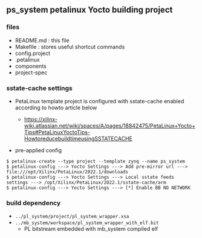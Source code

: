 ## ps\_system petalinux Yocto building project

### files

- README.md : this file
- Makefile : stores useful shortcut commands
- config.project
- .petalinux
- components
- project-spec

### sstate-cache settings

- PetaLinux template project is configured with sstate-cache enabled according to howto article below
  + https://xilinx-wiki.atlassian.net/wiki/spaces/A/pages/18842475/PetaLinux+Yocto+Tips#PetaLinuxYoctoTips-HowtoreducebuildtimeusingSSTATECACHE

- pre-applied config

```
$ petalinux-create --type project --template zynq --name ps_system
$ petalinux-config ---> Yocto Settings ---> Add pre-mirror url ---> file:///opt/Xilinx/PetaLinux/2022.1/downloads
$ petalinux-config ---> Yocto Settings ---> Local sstate feeds settings ---> /opt/Xilinx/PetaLinux/2022.1/sstate-cache/arm
$ petalinux-config ---> Yocto Settings ---> [*] Enable BB NO NETWORK
```

### build dependency

- `../pl_system/project/pl_system_wrapper.xsa`
- `../mb_system/workspace/pl_system_wrapper_with_elf.bit`
  + PL bitstream embedded with mb\_system compiled elf

